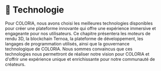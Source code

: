 # 🦾 Technologie

Pour COLORIA, nous avons choisi les meilleures technologies disponibles pour créer une plateforme innovante qui offre une expérience immersive et engageante pour nos utilisateurs. Ce chapitre présentera les moteurs de rendu 3D, la blockchain Ternoa, la plateforme de développement, les langages de programmation utilisés, ainsi que la gouvernance technologique de COLORIA. Nous sommes convaincus que ces technologies nous permettront de réaliser notre vision pour COLORIA et d'offrir une expérience unique et enrichissante pour notre communauté de créateurs.
